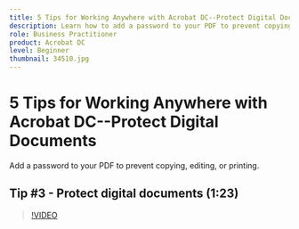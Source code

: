 ```yaml
---
title: 5 Tips for Working Anywhere with Acrobat DC--Protect Digital Documents
description: Learn how to add a password to your PDF to prevent copying, editing, or printing
role: Business Practitioner
product: Acrobat DC
level: Beginner
thumbnail: 34510.jpg
---
```


# 5 Tips for Working Anywhere with Acrobat DC--Protect Digital Documents

Add a password to your PDF to prevent copying, editing, or printing.

## Tip #3 - Protect digital documents (1:23)

>[!VIDEO](https://video.tv.adobe.com/v/34510)

